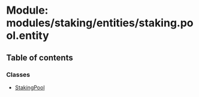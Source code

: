 # Module: modules/staking/entities/staking.pool.entity

## Table of contents

### Classes

- [StakingPool](../classes/modules_staking_entities_staking_pool_entity.StakingPool.md)
